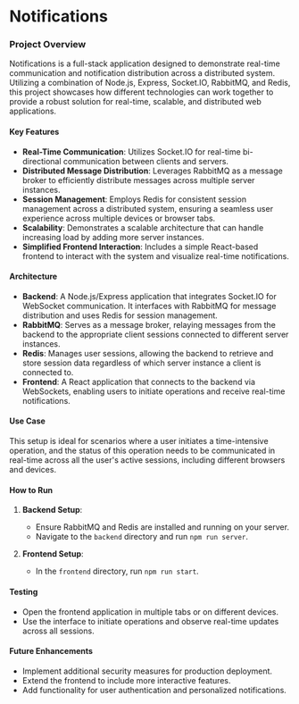 # Notifications


### Project Overview

Notifications is a full-stack application designed to demonstrate real-time communication and notification distribution across a distributed system. Utilizing a combination of Node.js, Express, Socket.IO, RabbitMQ, and Redis, this project showcases how different technologies can work together to provide a robust solution for real-time, scalable, and distributed web applications.

#### Key Features
- **Real-Time Communication**: Utilizes Socket.IO for real-time bi-directional communication between clients and servers.
- **Distributed Message Distribution**: Leverages RabbitMQ as a message broker to efficiently distribute messages across multiple server instances.
- **Session Management**: Employs Redis for consistent session management across a distributed system, ensuring a seamless user experience across multiple devices or browser tabs.
- **Scalability**: Demonstrates a scalable architecture that can handle increasing load by adding more server instances.
- **Simplified Frontend Interaction**: Includes a simple React-based frontend to interact with the system and visualize real-time notifications.

#### Architecture
- **Backend**: A Node.js/Express application that integrates Socket.IO for WebSocket communication. It interfaces with RabbitMQ for message distribution and uses Redis for session management.
- **RabbitMQ**: Serves as a message broker, relaying messages from the backend to the appropriate client sessions connected to different server instances.
- **Redis**: Manages user sessions, allowing the backend to retrieve and store session data regardless of which server instance a client is connected to.
- **Frontend**: A React application that connects to the backend via WebSockets, enabling users to initiate operations and receive real-time notifications.

#### Use Case
This setup is ideal for scenarios where a user initiates a time-intensive operation, and the status of this operation needs to be communicated in real-time across all the user's active sessions, including different browsers and devices.

#### How to Run
1. **Backend Setup**:
   - Ensure RabbitMQ and Redis are installed and running on your server.
   - Navigate to the `backend` directory and run `npm run server`.

2. **Frontend Setup**:
   - In the `frontend` directory, run `npm run start`.

#### Testing
- Open the frontend application in multiple tabs or on different devices.
- Use the interface to initiate operations and observe real-time updates across all sessions.

#### Future Enhancements
- Implement additional security measures for production deployment.
- Extend the frontend to include more interactive features.
- Add functionality for user authentication and personalized notifications.